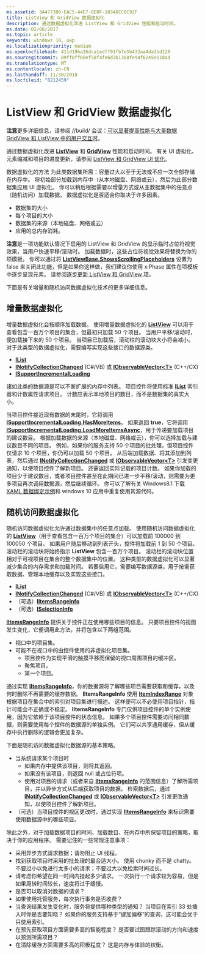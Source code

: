 ```yaml
---
ms.assetid: 3A477380-EAC5-44E7-8E0F-18346CC0C92F
title: ListView 和 GridView 数据虚拟化
description: 通过数据虚拟化改进 ListView 和 GridView 性能和启动时间。
ms.date: 02/08/2017
ms.topic: article
keywords: windows 10, uwp
ms.localizationpriority: medium
ms.openlocfilehash: 411d19ba26dca1edff91fb7e5b432aa4da3bd120
ms.sourcegitcommit: 89ff8ff88ef58f4fe6d3b1368fe94f62e59118ad
ms.translationtype: MT
ms.contentlocale: zh-CN
ms.lasthandoff: 11/30/2018
ms.locfileid: "8212459"
---
```

# <a name="listview-and-gridview-data-virtualization"></a>ListView 和 GridView 数据虚拟化


**注意**更多详细信息，请参阅 //build/ 会议：[可以显著提高性能与大量数据 GridView 和 ListView 中的用户交互时](https://channel9.msdn.com/Events/Build/2013/3-158)。

通过数据虚拟化改进 [**ListView**](https://msdn.microsoft.com/library/windows/apps/BR242878) 和 [**GridView**](https://msdn.microsoft.com/library/windows/apps/BR242705) 性能和启动时间。 有关 UI 虚拟化、元素缩减和项目的进度更新，请参阅 [ListView 和 GridView UI 优化](optimize-gridview-and-listview.md)。

数据虚拟化的方法 为此类数据集所需：容量过大以至于无法或不应一次全部存储在内存中。 将初始部分加载到内存中（从本地磁盘、网络或云），然后为此部分数据集应用 UI 虚拟化。 你可以稍后根据需要以增量方式或从主数据集中的任意点（随机访问）加载数据。 数据虚拟化是否适合你取决于许多因素。

-   数据集的大小
-   每个项目的大小
-   数据集的来源（本地磁盘、网络或云）
-   应用的总内存消耗。

**注意**是一项功能默认情况下启用的 ListView 和 GridView 的显示临时占位符视觉效果，当用户快速平移/滚动时。 加载数据时，这些占位符视觉效果将替换为你的项模板。 你可以通过将 [**ListViewBase.ShowsScrollingPlaceholders**](https://msdn.microsoft.com/library/windows/apps/windows.ui.xaml.controls.listviewbase.showsscrollingplaceholders) 设置为 false 来关闭此功能，但是如果你这样做，我们建议你使用 x:Phase 属性在项模板中逐步呈现元素。 请参阅[逐步更新 ListView 和 GridView 项](optimize-gridview-and-listview.md#update-items-incrementally)。

下面是有关增量和随机访问数据虚拟化技术的更多详细信息。

## <a name="incremental-data-virtualization"></a>增量数据虚拟化

增量数据虚拟化会按顺序加载数据。 使用增量数据虚拟化的 [**ListView**](https://msdn.microsoft.com/library/windows/apps/BR242878) 可以用于查看包含一百万个项目的集合，但最初只加载 50 个项目。 当用户平移/滚动时，便加载接下来的 50 个项目。 当项目已加载后，滚动栏的滚动块大小将会减小。 对于此类型的数据虚拟化，需要编写实现这些接口的数据源类。

-   [**IList**](https://msdn.microsoft.com/library/windows/apps/xaml/system.collections.ilist.aspx)
-   [**INotifyCollectionChanged**](https://msdn.microsoft.com/library/windows/apps/xaml/system.collections.specialized.inotifycollectionchanged.aspx) (C#/VB) 或 [**IObservableVector&lt;T&gt;**](https://msdn.microsoft.com/library/windows/apps/BR226052) (C++/CX)
-   [**ISupportIncrementalLoading**](https://msdn.microsoft.com/library/windows/apps/Hh701916)

诸如此类的数据源是可以不断扩展的内存中列表。 项目控件将使用标准 [**IList**](https://msdn.microsoft.com/library/windows/apps/xaml/system.collections.ilist.aspx) 索引器和计数属性请求项目。 计数应表示本地项目的数目，而不是数据集的真实大小。

当项目控件接近现有数据的末尾时，它将调用 [**ISupportIncrementalLoading.HasMoreItems**](https://msdn.microsoft.com/library/windows/apps/windows.ui.xaml.data.isupportincrementalloading.hasmoreitems)。 如果返回 **true**，它将调用 [**ISupportIncrementalLoading.LoadMoreItemsAsync**](https://msdn.microsoft.com/library/windows/apps/windows.ui.xaml.data.isupportincrementalloading.loadmoreitemsasync)，用于传递要加载项目的建议数目。 根据加载数据的来源（本地磁盘、网络或云），你可以选择加载与建议数目不同的项目。 例如，如果你的服务支持 50 个项目的批处理，但项目控件仅请求 10 个项目，你仍可以加载 50 个项目。 从后端加载数据、将其添加到列表，然后通过 [**INotifyCollectionChanged**](https://msdn.microsoft.com/library/windows/apps/xaml/system.collections.specialized.inotifycollectionchanged.aspx) 或 [**IObservableVector&lt;T&gt;**](https://msdn.microsoft.com/library/windows/apps/BR226052) 引发变更通知，以使项目控件了解新项目。 还需返回实际记载的项目计数。 如果你加载的项目少于建议数目，或者项目控件甚至在此期间已进一步平移/滚动，则需要为更多项目再次调用数据源，然后继续循环。 你可以了解有关 Windows8.1 下载[XAML 数据绑定示例](https://code.msdn.microsoft.com/windowsapps/Data-Binding-7b1d67b5)和 windows 10 应用中重复使用其源代码。

## <a name="random-access-data-virtualization"></a>随机访问数据虚拟化

随机访问数据虚拟化允许通过数据集中的任意点加载。 使用随机访问数据虚拟化的 [**ListView**](https://msdn.microsoft.com/library/windows/apps/BR242878)（用于查看包含一百万个项目的集合）可以加载前 100000 到 100050 个项目。 如果用户随后移动到列表开头，控件将加载前 1 到 50 个项目。 滚动栏的滚动块将始终指示 **ListView** 包含一百万个项目。 滚动栏的滚动块位置相对于可视项目在集合的整个数据集中的位置。 这种类型的数据虚拟化可以显著减少集合的内存需求和加载时间。 若要启用它，需要编写数据源类，用于按需获取数据、管理本地缓存以及实现这些接口。

-   [**IList**](https://msdn.microsoft.com/library/windows/apps/xaml/system.collections.ilist.aspx)
-   [**INotifyCollectionChanged**](https://msdn.microsoft.com/library/windows/apps/xaml/system.collections.specialized.inotifycollectionchanged.aspx) (C#/VB) 或 [**IObservableVector&lt;T&gt;**](https://msdn.microsoft.com/library/windows/apps/BR226052) (C++/CX)
-   （可选）[**IItemsRangeInfo**](https://msdn.microsoft.com/library/windows/apps/Dn877070)
-   （可选）[**ISelectionInfo**](https://msdn.microsoft.com/library/windows/apps/Dn877074)

[**IItemsRangeInfo**](https://msdn.microsoft.com/library/windows/apps/Dn877070) 提供关于控件正在使用哪些项目的信息。 只要项目控件的视图发生变化，它便调用此方法，并将包含以下两组范围。

-   视口中的项目集。
-   可能不在视口中的由控件使用的非虚拟化项目集。
    -   项目控件为实现平滑的触摸平移而保留的视口周围项目的缓冲区。
    -   聚焦项目。
    -   第一个项目。

通过实现 [**IItemsRangeInfo**](https://msdn.microsoft.com/library/windows/apps/Dn877070)，你的数据源将了解哪些项目需要获取和缓存，以及何时删除不再需要的缓存数据。 **IItemsRangeInfo** 使用 [**ItemIndexRange**](https://msdn.microsoft.com/library/windows/apps/Dn877081) 对象根据项目在集合中的索引对项目集进行描述。 这样便可以不必使用项目指针，指针可能会不正确或不稳定。 **IItemsRangeInfo** 专门仅供项目控件的单个实例使用，因为它依赖于该项目控件的状态信息。 如果多个项目控件需要访问相同数据，则需要使用每个控件的数据源的单独实例。 它们可以共享通用缓存，但从缓存中执行删除的逻辑会更加复杂。

下面是随机访问数据虚拟化数据源的基本策略。

-   当系统请求某个项目时
    -   如果内存中提供该项目，则将其返回。
    -   如果没有该项目，则返回 null 或占位符项。
    -   使用对项目的请求（或者来自 [**IItemsRangeInfo**](https://msdn.microsoft.com/library/windows/apps/Dn877070) 的范围信息）了解所需项目，并以异步方式从后端获取项目的数据。 检索数据后，通过 [**INotifyCollectionChanged**](https://msdn.microsoft.com/library/windows/apps/xaml/system.collections.specialized.inotifycollectionchanged.aspx) 或 [**IObservableVector&lt;T&gt;**](https://msdn.microsoft.com/library/windows/apps/BR226052) 引发更改通知，以使项目控件了解新项目。
-   （可选）当项目控件的视区更改时，通过实现 [**IItemsRangeInfo**](https://msdn.microsoft.com/library/windows/apps/Dn877070) 来标识需要使用数据源中的哪些项目。

除此之外，对于加载数据项目的时间、加载数目、在内存中所保留项目的策略，取决于你的应用程序。 需要记住的一些常规注意事项：

-   采用异步方式请求数据；请勿阻止 UI 线程。
-   找到获取项目时采用的批处理的最合适大小。 使用 chunky 而不是 chatty。 不要过小以免进行太多小的请求；不要过大以免检索时间过长。
-   请考虑你希望在同一时间内挂起多少请求。 一次执行一个请求较为容易，但是如果周转时间较长，速度将过于缓慢。
-   是否可以取消对数据的请求？
-   如果使用托管服务，每次执行事务是否收费？
-   当查询结果发生变化时，服务将提供哪种类型的通知？ 当项目在索引 33 处插入时你是否要知晓？ 如果你的服务支持基于“键加偏移”的查询，这可能会优于只使用索引。
-   在预先获取项目方面需要多高的智能程度？ 是否要试图跟踪滚动的方向和速度以预测所需项目？
-   在清除缓存方面需要多高的积极程度？ 这是内存与体验的权衡。




